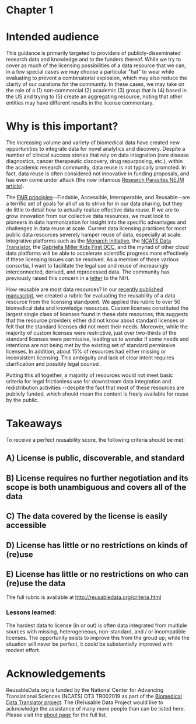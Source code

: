 # Chapter 1
# Intended audience

This guidance is primarily targeted to providers of publicly-disseminated research data and knowledge and to the funders thereof. While we try to cover as much of the licensing possibilities of a data resource that we can, in a few special cases we may choose a particular "hat" to wear while evaluating to prevent a combinatorial explosion, which may also reduce the clarity of our curations for the community. In these cases, we may take on the role of a (1) non-commercial (2) academic (3) group that is (4) based in the US and trying to (5) create an aggregating resource, noting that other entities may have different results in the license commentary.

# Why is this important?

The increasing volume and variety of biomedical data have created new opportunities to integrate data for novel analytics and discovery. Despite a number of clinical success stories that rely on data integration (rare disease diagnostics, cancer therapeutic discovery, drug repurposing, etc.), within the academic research community, data reuse is not typically promoted. In fact, data reuse is often considered not innovative in funding proposals, and has even come under attack (the now infamous [Research Parasites NEJM article](https://www.nejm.org/doi/full/10.1056/NEJMe1516564)). 

The [FAIR principles](https://www.force11.org/group/fairgroup/fairprinciples)--Findable, Accessible, Interoperable, and Reusable--are a terrific set of goals for all of us to strive for in our data sharing, but they do little to detail how to actually realize effective data reuse. If we are to grow innovation from our collective data resources, we must look to pioneers in data harmonization for insight into the specific advantages and challenges in data reuse at scale. Current data licensing practices for most public data resources severely hamper reuse of data, especially at scale. Integrative platforms such as the [Monarch Initiative](https://monarchinitiative.org/), the [NCATS Data Translator](https://ncats.nih.gov/translator), the [Gabriella Miller Kids First DCC](https://portal.kidsfirstdrc.org/), and the myriad of other cloud data platforms  will be able to accelerate scientific progress more effectively if these licensing issues can be resolved. As a member of these various consortia, I want to facilitate the legal use and reuse of increasingly interconnected, derived, and reprocessed data. The community has previously raised this concern in a [letter](https://figshare.com/articles/Request_for_Community_partnership_in_data_resource_licensing_planning/4972709) to the NIH.

How reusable are most data resources? In our [recently published manuscript](https://journals.plos.org/plosone/article?id=10.1371/journal.pone.0213090), we created a rubric for evaluating the reusability of a data resource from the licensing standpoint. We applied this rubric to over 50 biomedical data and knowledge resources. Custom licenses constituted the largest single class of licenses found in these data resources; this suggests that the resource providers either did not know about standard licenses or felt that the standard licenses did not meet their needs. Moreover, while the majority of custom licenses were restrictive, just over two-thirds of the standard licenses were permissive, leading us to wonder if some needs and intentions are not being met by the existing set of standard permissive licenses. In addition, about 15% of resources had either missing or inconsistent licensing. This ambiguity and lack of clear intent requires clarification and possibly legal counsel. 

Putting this all together, a majority of resources would not meet basic criteria for legal frictionless use for downstream data integration and redistribution activities --despite the fact that most of these resources are publicly funded, which should mean the content is freely available for reuse by the public.

# Takeaways

To receive a perfect reusability score, the following criteria should be met:

## A) License is public, discoverable, and standard
## B) License requires no further negotiation and its scope is both unambiguous and covers all of the data
## C) The data covered by the license is easily accessible
## D) License has little or no restrictions on kinds of (re)use
## E) License has little or no restrictions on who can (re)use the data

The full rubric is available at http://reusabledata.org/criteria.html

### Lessons learned:

The hardest data to license (in or out) is often data integrated from multiple sources with missing, heterogeneous, non-standard, and / or incompatible licenses. The opportunity exists to improve this from the groud up; while the situation will never be perfect, it could be substantially improved with modest effort.

# Acknowledgements

ReusableData.org is funded by the National Center for Advancing Translational Sciences (NCATS) OT3 TR002019 as part of the [Biomedical Data Translator project](https://ncats.nih.gov/translator). 
The (Re)usable Data Project would like to acknowledge the assistance of many more people than can be listed here. Please visit the [about page](http://reusabledata.org/about.html) for the full list.
